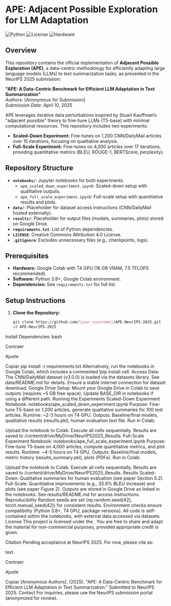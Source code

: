 # APE: Adjacent Possible Exploration for LLM Adaptation

![Python](https://img.shields.io/badge/Python-3.8+-blue.svg)
![License](https://img.shields.io/badge/License-CC%20BY%204.0-green.svg)
![Hardware](https://img.shields.io/badge/Hardware-T4%20GPU-orange.svg)

## Overview

This repository contains the official implementation of **Adjacent Possible Exploration (APE)**, a data-centric methodology for efficiently adapting large language models (LLMs) to text summarization tasks, as presented in the NeurIPS 2025 submission:

**"APE: A Data-Centric Benchmark for Efficient LLM Adaptation in Text Summarization"**  
*Authors:* [Anonymous for Submission]  
*Submission Date:* April 10, 2025  

APE leverages iterative data perturbations inspired by Stuart Kauffman’s "adjacent possible" theory to fine-tune LLMs (T5-base) with minimal computational resources. This repository includes two experiments:
- **Scaled-Down Experiment:** Fine-tunes on 1,200 CNN/DailyMail articles over 15 iterations, focusing on qualitative analysis.
- **Full-Scale Experiment:** Fine-tunes on 4,000 articles over 17 iterations, providing quantitative metrics (BLEU, ROUGE-1, BERTScore, perplexity).

## Repository Structure

- **`notebooks/`**: Jupyter notebooks for both experiments.
  - `ape_scaled_down_experiment.ipynb`: Scaled-down setup with qualitative outputs.
  - `ape_full_scale_experiment.ipynb`: Full-scale setup with quantitative results and plots.
- **`data/`**: Placeholder for dataset access instructions (CNN/DailyMail hosted externally).
- **`results/`**: Placeholder for output files (models, summaries, plots) stored on Google Drive.
- **`requirements.txt`**: List of Python dependencies.
- **`LICENSE`**: Creative Commons Attribution 4.0 License.
- **`.gitignore`**: Excludes unnecessary files (e.g., checkpoints, logs).

## Prerequisites

- **Hardware:** Google Colab with T4 GPU (16 GB VRAM, 7.5 TFLOPS recommended).
- **Software:** Python 3.8+, Google Colab environment.
- **Dependencies:** See `requirements.txt` for full list.

## Setup Instructions

1. **Clone the Repository:**
   ```bash
   git clone https://github.com/[your-username]/APE-NeurIPS-2025.git
   cd APE-NeurIPS-2025
Install Dependencies:
bash

Contraer

Ajuste

Copiar
pip install -r requirements.txt
Alternatively, run the notebooks in Google Colab, which includes a commented !pip install cell.
Access Data:
The CNN/DailyMail dataset (v3.0.0) is loaded via the datasets library. See data/README.md for details.
Ensure a stable internet connection for dataset download.
Google Drive Setup:
Mount your Google Drive in Colab to save outputs (requires ~5 GB free space).
Update BASE_DIR in notebooks if using a different path.
Running the Experiments
Scaled-Down Experiment
Notebook: notebooks/ape_scaled_down_experiment.ipynb
Purpose: Fine-tune T5-base on 1,200 articles, generate qualitative summaries for 100 test articles.
Runtime: ~2-3 hours on T4 GPU.
Outputs: Baseline/final models, qualitative results (results.pkl), human evaluation text file.
Run in Colab:

Upload the notebook to Colab.
Execute all cells sequentially.
Results are saved to /content/drive/MyDrive/NeurIPS2025_Results.
Full-Scale Experiment
Notebook: notebooks/ape_full_scale_experiment.ipynb
Purpose: Fine-tune T5-base on 4,000 articles, compute quantitative metrics, and plot results.
Runtime: ~4-5 hours on T4 GPU.
Outputs: Baseline/final models, metric history (results_summary.pkl), plots (PDFs).
Run in Colab:

Upload the notebook to Colab.
Execute all cells sequentially.
Results are saved to /content/drive/MyDrive/NeurIPS2025_Results.
Results
Scaled-Down: Qualitative summaries for human evaluation (see paper Section 5.2).
Full-Scale: Quantitative improvements (e.g., 33.9% BLEU increase) and plots (see paper Figure 2).
Outputs are stored in Google Drive as linked in the notebooks. See results/README.md for access instructions.
Reproducibility
Random seeds are set (np.random.seed(42), torch.manual_seed(42)) for consistent results.
Environment checks ensure compatibility (Python 3.8+, T4 GPU, package versions).
All code is self-contained within the notebooks, with external data accessed via datasets.
License
This project is licensed under the . You are free to share and adapt the material for non-commercial purposes, provided appropriate credit is given.

Citation
Pending acceptance at NeurIPS 2025. For now, please cite as:

text

Contraer

Ajuste

Copiar
[Anonymous Authors]. (2025). "APE: A Data-Centric Benchmark for Efficient LLM Adaptation in Text Summarization." Submitted to NeurIPS 2025.
Contact
For inquiries, please use the NeurIPS submission portal (anonymized for review).
